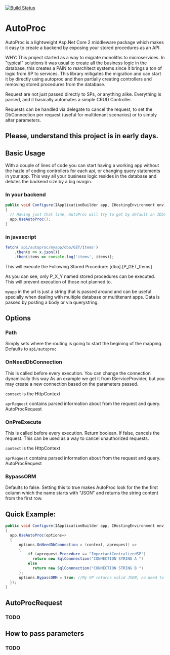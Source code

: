 [![Build Status](https://travis-ci.org/andreujuanc/AutoProc.svg?branch=master)](https://travis-ci.org/andreujuanc/AutoProc)

# AutoProc
AutoProc is a lightweight Asp.Net Core 2 middleware package which makes it easy to create a backend by exposing your stored procedures as an API. 

WHY: This project started as a way to migrate monoliths to microservices. In "typical" solutions it was usual to create all the business logic in the database, this creates a PAIN to rearchitect systems since it brings a ton of logic from SP to services. This library mitigates the migration and can start it by directly using autoproc and then partially creating controllers and removing stored procedures from the database.

Request are not just passed directly to SPs, or anything alike. Everything is parsed, and it basically automates a simple CRUD Controller.

Requests can be handled via delegate to cancel the request, to set the DbConnection per request (useful for multitenant scenarios) or to simply alter parameters.

## Please, understand this project is in early days. 

## Basic Usage
With a couple of lines of code you can start having a working app without the hazle of coding controllers for each api, or changing query statements in your app. This way all your business logic resides in the database and delutes the backend size by a big margin.

### In your backend
```csharp
public void Configure(IApplicationBuilder app, IHostingEnvironment env)
{
  // Having just that line, AutoProc will try to get by default an IDbConnection from the IServiceProvider if your application.
  app.UseAutoProc();
}
```

### in javascript
```js
fetch('api/autoproc/myapp/dbo/GET/Items')
    .then(x => x.json())
    .then(items => console.log('items', items));
```

This will execute the Following Stored Procedure:  [dbo].[P_GET_Items] 

As you can see, only P_X_Y named stored procedures can be executed. This will prevent execution of those not planned to.

`myapp` in the url is just a string that is passed around and can be useful specially when dealing with multiple database or multitenant apps. Data is passed by posting a body or via querystring.


## Options

### Path
Simply sets where the routing is going to start the begining of the mapping.
Defaults to  `api/autoproc`

### OnNeedDbConnection
This is called before every execution. You can change the connection dynamically this way As an example we get it from IServiceProvider, but you may create a new connection based on the parameters passed. 

`context` is the HttpContext 

`aprRequest` contains parsed information about from the request and query. AutoProcRequest
 
### OnPreExecute
This is called before every execution. Return boolean. If false, cancels the request. 
This can be used as a way to cancel unauthorized requests.

`context` is the HttpContext 

`aprRequest` contains parsed information about from the request and query. AutoProcRequest


### BypassORM
Defaults to false. Setting this to true makes AutoProc look for the the first column which the name starts with "JSON" and returns the string content from the first row.

## Quick Example:
```csharp
public void Configure(IApplicationBuilder app, IHostingEnvironment env)
{
  app.UseAutoProc(options=> 
  { 
      options.OnNeedDbConnection = (context, aprequest) => 
      {
          if (aprequest.Procedure == "ImportantCentralizedSP")
            return new SqlConnnection("CONNECTION STRING A ")
          else
            return new SqlConnnection("CONNECTION STRING B ")
      };
      options.BypassORM = true; //My SP returns valid JSON, no need to parse POCOs to json again. We just pass the result directly.
  });
}
```

## AutoProcRequest
### TODO

## How to pass parameters
### TODO
